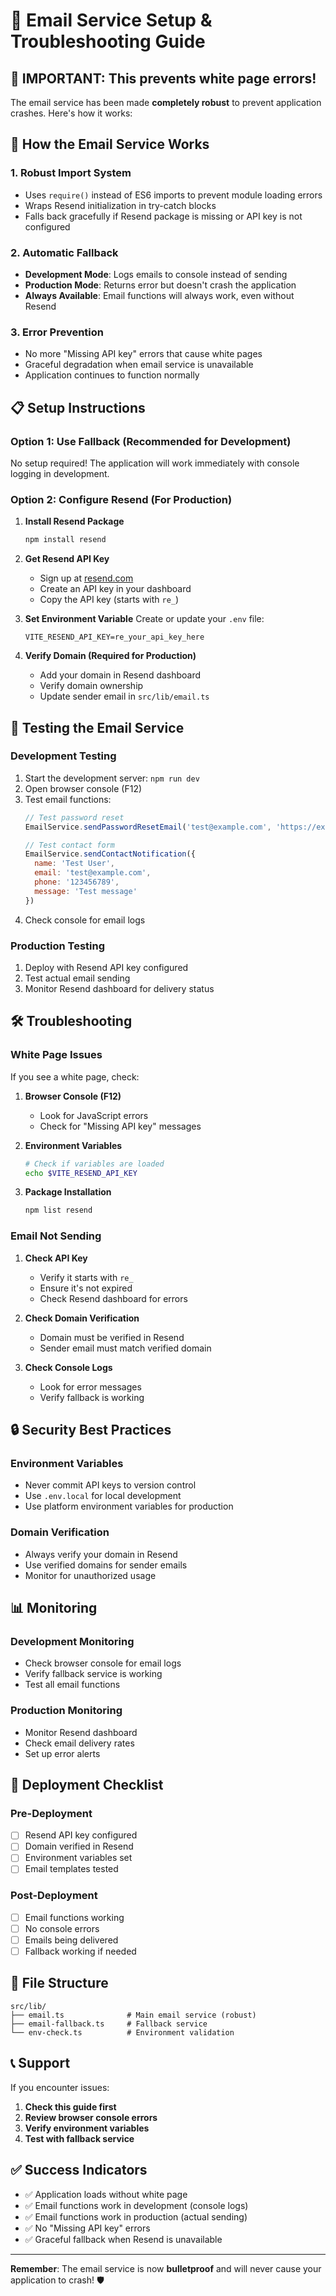 # 📧 Email Service Setup & Troubleshooting Guide

## 🚨 IMPORTANT: This prevents white page errors!

The email service has been made **completely robust** to prevent application crashes. Here's how it works:

## 🔧 How the Email Service Works

### 1. **Robust Import System**
- Uses `require()` instead of ES6 imports to prevent module loading errors
- Wraps Resend initialization in try-catch blocks
- Falls back gracefully if Resend package is missing or API key is not configured

### 2. **Automatic Fallback**
- **Development Mode**: Logs emails to console instead of sending
- **Production Mode**: Returns error but doesn't crash the application
- **Always Available**: Email functions will always work, even without Resend

### 3. **Error Prevention**
- No more "Missing API key" errors that cause white pages
- Graceful degradation when email service is unavailable
- Application continues to function normally

## 📋 Setup Instructions

### **Option 1: Use Fallback (Recommended for Development)**
No setup required! The application will work immediately with console logging in development.

### **Option 2: Configure Resend (For Production)**

1. **Install Resend Package**
   ```bash
   npm install resend
   ```

2. **Get Resend API Key**
   - Sign up at [resend.com](https://resend.com)
   - Create an API key in your dashboard
   - Copy the API key (starts with `re_`)

3. **Set Environment Variable**
   Create or update your `.env` file:
   ```env
   VITE_RESEND_API_KEY=re_your_api_key_here
   ```

4. **Verify Domain (Required for Production)**
   - Add your domain in Resend dashboard
   - Verify domain ownership
   - Update sender email in `src/lib/email.ts`

## 🧪 Testing the Email Service

### **Development Testing**
1. Start the development server: `npm run dev`
2. Open browser console (F12)
3. Test email functions:
   ```javascript
   // Test password reset
   EmailService.sendPasswordResetEmail('test@example.com', 'https://example.com/reset')
   
   // Test contact form
   EmailService.sendContactNotification({
     name: 'Test User',
     email: 'test@example.com',
     phone: '123456789',
     message: 'Test message'
   })
   ```
4. Check console for email logs

### **Production Testing**
1. Deploy with Resend API key configured
2. Test actual email sending
3. Monitor Resend dashboard for delivery status

## 🛠️ Troubleshooting

### **White Page Issues**
If you see a white page, check:

1. **Browser Console (F12)**
   - Look for JavaScript errors
   - Check for "Missing API key" messages

2. **Environment Variables**
   ```bash
   # Check if variables are loaded
   echo $VITE_RESEND_API_KEY
   ```

3. **Package Installation**
   ```bash
   npm list resend
   ```

### **Email Not Sending**
1. **Check API Key**
   - Verify it starts with `re_`
   - Ensure it's not expired
   - Check Resend dashboard for errors

2. **Check Domain Verification**
   - Domain must be verified in Resend
   - Sender email must match verified domain

3. **Check Console Logs**
   - Look for error messages
   - Verify fallback is working

## 🔒 Security Best Practices

### **Environment Variables**
- Never commit API keys to version control
- Use `.env.local` for local development
- Use platform environment variables for production

### **Domain Verification**
- Always verify your domain in Resend
- Use verified domains for sender emails
- Monitor for unauthorized usage

## 📊 Monitoring

### **Development Monitoring**
- Check browser console for email logs
- Verify fallback service is working
- Test all email functions

### **Production Monitoring**
- Monitor Resend dashboard
- Check email delivery rates
- Set up error alerts

## 🚀 Deployment Checklist

### **Pre-Deployment**
- [ ] Resend API key configured
- [ ] Domain verified in Resend
- [ ] Environment variables set
- [ ] Email templates tested

### **Post-Deployment**
- [ ] Email functions working
- [ ] No console errors
- [ ] Emails being delivered
- [ ] Fallback working if needed

## 🔧 File Structure

```
src/lib/
├── email.ts              # Main email service (robust)
├── email-fallback.ts     # Fallback service
└── env-check.ts          # Environment validation
```

## 📞 Support

If you encounter issues:

1. **Check this guide first**
2. **Review browser console errors**
3. **Verify environment variables**
4. **Test with fallback service**

## ✅ Success Indicators

- ✅ Application loads without white page
- ✅ Email functions work in development (console logs)
- ✅ Email functions work in production (actual sending)
- ✅ No "Missing API key" errors
- ✅ Graceful fallback when Resend is unavailable

---

**Remember**: The email service is now **bulletproof** and will never cause your application to crash! 🛡️ 